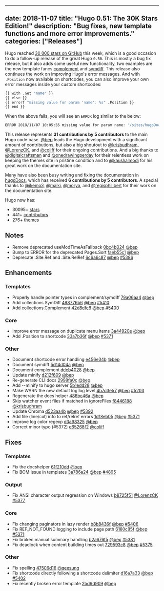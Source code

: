 
---
date: 2018-11-07
title: "Hugo 0.51: The 30K Stars Edition!"
description: "Bug fixes, new template functions and more error improvements."
categories: ["Releases"]
---

Hugo reached [30 000 stars on GitHub](https://github.com/gohugoio/hugo/stargazers) this week, which is a good occasion to do a follow-up release of the great Hugo `0.50`. This is mostly a bug fix release, but it also adds some useful new functionality, two examples are the new template funcs [complement](https://gohugo.io/miscellaneous/complement/) and [symdiff](https://gohugo.io/miscellaneous/symdiff/). This release also continues the work on improving Hugo's error messages. And with `.Position` now available on shortcodes, you can also improve your own error messages inside your custom shortcodes:


```bash
{{ with .Get "name" }}
{{ else }}
{{ errorf "missing value for param 'name': %s" .Position }}
{{ end }}
```

When the above fails, you will see an `ERROR` log similar to the below:

```bash
ERROR 2018/11/07 10:05:55 missing value for param name: "/sites/hugoDocs/content/en/variables/shortcodes.md:32:1"
```
 
This release represents **31 contributions by 5 contributors** to the main Hugo code base.
[@bep](https://github.com/bep) leads the Hugo development with a significant amount of contributions, but also a big shoutout to [@krisbudhram](https://github.com/krisbudhram), [@LorenzCK](https://github.com/LorenzCK), and [@coliff](https://github.com/coliff) for their ongoing contributions.
And a big thanks to [@digitalcraftsman](https://github.com/digitalcraftsman) and [@onedrawingperday](https://github.com/onedrawingperday) for their relentless work on keeping the themes site in pristine condition and to [@kaushalmodi](https://github.com/kaushalmodi) for his great work on the documentation site.

Many have also been busy writing and fixing the documentation in [hugoDocs](https://github.com/gohugoio/hugoDocs), 
which has received **6 contributions by 5 contributors**. A special thanks to [@ikemo3](https://github.com/ikemo3), [@maiki](https://github.com/maiki), [@morya](https://github.com/morya), and [@regisphilibert](https://github.com/regisphilibert) for their work on the documentation site.


Hugo now has:

* 30095+ [stars](https://github.com/gohugoio/hugo/stargazers)
* 441+ [contributors](https://github.com/gohugoio/hugo/graphs/contributors)
* 276+ [themes](http://themes.gohugo.io/)


## Notes

* Remove deprecated useModTimeAsFallback [0bc4b024](https://github.com/gohugoio/hugo/commit/0bc4b0246dd6b7d71f8676a52644077a4f70ec8f) [@bep](https://github.com/bep) 
* Bump to ERROR for the deprecated Pages.Sort [faeb55c1](https://github.com/gohugoio/hugo/commit/faeb55c1d827f0ea994551a103ff4f7448786d39) [@bep](https://github.com/bep) 
* Deprecate .Site.Ref and .Site.RelRef [6c6a6c87](https://github.com/gohugoio/hugo/commit/6c6a6c87ec2b5ac7342e268ab47861429230f7f4) [@bep](https://github.com/bep) [#5386](https://github.com/gohugoio/hugo/issues/5386)

## Enhancements

### Templates

* Properly handle pointer types in complement/symdiff [79a06aa4](https://github.com/gohugoio/hugo/commit/79a06aa4b64b526c242dfa41f2c7bc24e1352d5b) [@bep](https://github.com/bep) 
* Add collections.SymDiff [488776b6](https://github.com/gohugoio/hugo/commit/488776b6498d1377718133d42daa87ce1236215d) [@bep](https://github.com/bep) [#5410](https://github.com/gohugoio/hugo/issues/5410)
* Add collections.Complement [42d8dfc8](https://github.com/gohugoio/hugo/commit/42d8dfc8c88af03ea926a59bc2332acc70cca5f6) [@bep](https://github.com/bep) [#5400](https://github.com/gohugoio/hugo/issues/5400)

### Core

* Improve error message on duplicate menu items [3a44920e](https://github.com/gohugoio/hugo/commit/3a44920e79ef86003555d8a4860c29257b2914f0) [@bep](https://github.com/bep) 
* Add .Position to shortcode [33a7b36f](https://github.com/gohugoio/hugo/commit/33a7b36fd42ee31dd79115ec6639bed24247332f) [@bep](https://github.com/bep) [#5371](https://github.com/gohugoio/hugo/issues/5371)

### Other

* Document shortcode error handling [e456e34b](https://github.com/gohugoio/hugo/commit/e456e34bdbde058243eb0a5d3c0017748639e08e) [@bep](https://github.com/bep) 
* Document symdiff [5d14d04a](https://github.com/gohugoio/hugo/commit/5d14d04ac678ad24e4946ed2a581ab71b3834def) [@bep](https://github.com/bep) 
* Document complement [ddcb4028](https://github.com/gohugoio/hugo/commit/ddcb402859b50193bfd6d8b752b568d26d14f603) [@bep](https://github.com/bep) 
* Update minify [d212f609](https://github.com/gohugoio/hugo/commit/d212f60949b6afefbe5aa79394f98dbddf7be068) [@bep](https://github.com/bep) 
* Re-generate CLI docs [2998fa0c](https://github.com/gohugoio/hugo/commit/2998fa0cd5bad161b9c802d2409d8c9c81155011) [@bep](https://github.com/bep) 
* Add --minify to hugo server [5b1edd28](https://github.com/gohugoio/hugo/commit/5b1edd281a493bdb27af4dc3c8fae7e10dd54830) [@bep](https://github.com/bep) 
* Make WARN the new default log log level [4b7d3e57](https://github.com/gohugoio/hugo/commit/4b7d3e57a40214a1269eda59731aa22a8f4463dd) [@bep](https://github.com/bep) [#5203](https://github.com/gohugoio/hugo/issues/5203)
* Regenerate the docs helper [486bc46a](https://github.com/gohugoio/hugo/commit/486bc46a5217a9d70fe0d14ab9261d7b4eb026d6) [@bep](https://github.com/bep) 
* Skip watcher event files if matched in ignoreFiles [f8446188](https://github.com/gohugoio/hugo/commit/f8446188dbec8378f34f0fea39161a49fcc46083) [@krisbudhram](https://github.com/krisbudhram) 
* Update Chroma [d523aa4b](https://github.com/gohugoio/hugo/commit/d523aa4bb03e913f55c2f89544e6112e320c975a) [@bep](https://github.com/bep) [#5392](https://github.com/gohugoio/hugo/issues/5392)
* Add file (line/col) info to ref/relref errors [1d18eb05](https://github.com/gohugoio/hugo/commit/1d18eb0574a57c3e9f468659d076a666a3dd76f2) [@bep](https://github.com/bep) [#5371](https://github.com/gohugoio/hugo/issues/5371)
* Improve log color regexp [d3a98325](https://github.com/gohugoio/hugo/commit/d3a98325c31d7f02f0762e589a4986e55b2a0da2) [@bep](https://github.com/bep) 
* Correct minor typo (#5372) [e65268f2](https://github.com/gohugoio/hugo/commit/e65268f2c2dd5ac54681d3266564901d99ed3ea3) [@coliff](https://github.com/coliff) 

## Fixes

### Templates

* Fix the docshelper [61f210dd](https://github.com/gohugoio/hugo/commit/61f210dd7abe5de77c27dc6a6995a3ad5e77afa1) [@bep](https://github.com/bep) 
* Fix BOM issue in templates [3a786a24](https://github.com/gohugoio/hugo/commit/3a786a248d3eff6e732aa94e87d6e88196e5147a) [@bep](https://github.com/bep) [#4895](https://github.com/gohugoio/hugo/issues/4895)

### Output

* Fix ANSI character output regression on Windows [b8725f51](https://github.com/gohugoio/hugo/commit/b8725f5181f6a2709274a82c1c3fdfd8f2e3e28c) [@LorenzCK](https://github.com/LorenzCK) [#5377](https://github.com/gohugoio/hugo/issues/5377)

### Core

* Fix changing paginators in lazy render [b8b8436f](https://github.com/gohugoio/hugo/commit/b8b8436fcca17c152e94cae2a1acad32efc3946c) [@bep](https://github.com/bep) [#5406](https://github.com/gohugoio/hugo/issues/5406)
* Fix REF_NOT_FOUND logging to include page path [6180c85f](https://github.com/gohugoio/hugo/commit/6180c85fb8f95e01446b74c50cab3f0480305fe4) [@bep](https://github.com/bep) [#5371](https://github.com/gohugoio/hugo/issues/5371)
* Fix broken manual summary handling [b2a676f5](https://github.com/gohugoio/hugo/commit/b2a676f5f09a3eea360887b099b9d5fc25a88492) [@bep](https://github.com/bep) [#5381](https://github.com/gohugoio/hugo/issues/5381)
* Fix deadlock when content building times out [729593c8](https://github.com/gohugoio/hugo/commit/729593c842794eaf7127050953a5c2256d332051) [@bep](https://github.com/bep) [#5375](https://github.com/gohugoio/hugo/issues/5375)

### Other

* Fix spelling [47506d16](https://github.com/gohugoio/hugo/commit/47506d164467eb7ddbcada81b767d8df5f9c8786) [@qeesung](https://github.com/qeesung) 
* Fix shortcode directly following a shortcode delimiter [d16a7a33](https://github.com/gohugoio/hugo/commit/d16a7a33ff1f22b9fa357189a901a4f1de4e65e7) [@bep](https://github.com/bep) [#5402](https://github.com/gohugoio/hugo/issues/5402)
* Fix recently broken error template [2bd9d909](https://github.com/gohugoio/hugo/commit/2bd9d9099db267831731ed2d2200eb09305df9fc) [@bep](https://github.com/bep) 





